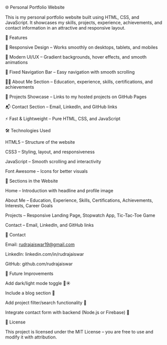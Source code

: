 🌐 Personal Portfolio Website

This is my personal portfolio website built using HTML, CSS, and JavaScript.
It showcases my skills, projects, experience, achievements, and contact information in an attractive and responsive layout.

🚀 Features

📱 Responsive Design – Works smoothly on desktops, tablets, and mobiles

🎨 Modern UI/UX – Gradient backgrounds, hover effects, and smooth animations

🧭 Fixed Navigation Bar – Easy navigation with smooth scrolling

👨‍💻 About Me Section – Education, experience, skills, certifications, and achievements

💼 Projects Showcase – Links to my hosted projects on GitHub Pages

📬 Contact Section – Email, LinkedIn, and GitHub links

⚡ Fast & Lightweight – Pure HTML, CSS, and JavaScript

🛠️ Technologies Used

HTML5 – Structure of the website

CSS3 – Styling, layout, and responsiveness

JavaScript – Smooth scrolling and interactivity

Font Awesome – Icons for better visuals

🎯 Sections in the Website

Home – Introduction with headline and profile image

About Me – Education, Experience, Skills, Certifications, Achievements, Interests, Career Goals

Projects – Responsive Landing Page, Stopwatch App, Tic-Tac-Toe Game

Contact – Email, LinkedIn, and GitHub links

📧 Contact

Email: rudrajaiswar19@gmail.com

LinkedIn: linkedin.com/in/rudrajaiswar

GitHub: github.com/rudrajaiswar

📌 Future Improvements

Add dark/light mode toggle 🌙☀️

Include a blog section 📝

Add project filter/search functionality 🔎

Integrate contact form with backend (Node.js or Firebase) 📩

📝 License

This project is licensed under the MIT License – you are free to use and modify it with attribution.
